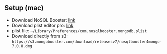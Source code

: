 ## Setup (mac)

- Download NoSQL Booster: [link](https://nosqlbooster.com/downloads)
- Download plist editor pro: [link](https://nosqlbooster.com/downloads)
- plist file: `~/Library/Preferences/com.nosqlbooster.mongodb.plist`
- Download directly from s3: `https://s3.mongobooster.com/download/releasesv7/nosqlbooster4mongo-7.0.8.dmg`
